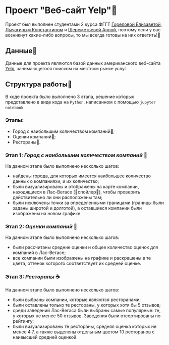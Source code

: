 # Проект "Веб-сайт Yelp"🏢
Проект был выполнен студентами 2 курса ФГГТ [Гореловой Елизаветой](https://github.com/emgorelova), [Лычагиным Константином](https://github.com/lychaginkonst) и [Шереметьевой Анной](https://github.com/anch_sher), поэтому если у вас возникнут какие-либо вопросы, то мы всегда готовы на них ответить!🩷
## Данные🧾
Данные для проекта являются базой данных американского веб-сайта [Yelp](https://www.yelp.com/), занимающегося поиском на местном рынке услуг. 
## Структура работы📌
В ходе проекта было выполнено 3 этапа, решение которых представлено в виде кода на `Python`, написанном с помощью `jupyter notebook`.
### Этапы:
- Город с наибольшим количеством компаний🏬;
- Оценки компаний📑;
- Рестораны🍷.
### Этап 1: *Город с наибольшим количеством компаний* 🌃
На данном этапе было выполнено несколько шагов:
- найдены города, для которых имеется наибольшее количество данных о компанияхи, и их количество;
- были визуализированы и отображены на карте компании, находящиеся в Лас-Вегасе (🚨спойлер🚨), чтобы проверить действительно ли они расположены там;
- были исключены точки за определенными границами (границы были заданы широтой и долготой), а оставшиеся компании были изображены на новом графике.
### Этап 2: *Оценки компаний* 🌟
На данном этапе было выполнено несколько шагов:
- были рассчитаны средние оценки и общее количество оценок для компаний в Лас-Вегасе;
- все компании были изображены на графике и раскрашены в те цвета, оттенок которого соответствует их средней оценке.
### Этап 3: *Рестораны* ☕
На данном этапе было выполнено несколько шагов:
 - были выбраны компании, которые являются ресторанами;
 - были оставлены только те рестораны, у которых хотя бы 5 отзывов;
 - среди заведений Лас-Вегаса были выбраны самые популярные: те, у которых не менее 50 отзывов. Заведения были отсортированы по рейтингу;
 - были визуализированы те рестораны, средняя оценка которых не менее  4.7, а также выделены отдельным цветом 10 ресторанов с наивысшей средней оценкой.
